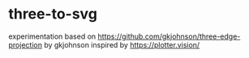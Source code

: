 # three-to-svg

experimentation based on https://github.com/gkjohnson/three-edge-projection by gkjohnson
inspired by https://plotter.vision/
